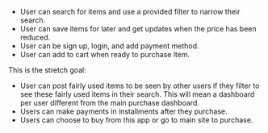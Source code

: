 - User can search for items and use a provided filter to narrow their search.
- User can save items for later and get updates when the price has been reduced.
- User can be sign up, login, and add payment method.
- User can add to cart when ready to purchase item.

This is the stretch goal:
- User can post fairly used items to be seen by other users if they filter to see these fairly used items in their search. This will mean a dashboard per user different from the main purchase dashboard.
- Users can make payments in installments after they purchase. 
- Users can choose to buy from this app or go to main site to purchase. 

